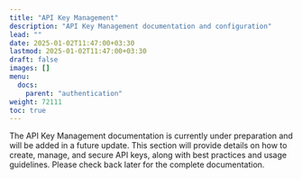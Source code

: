 ```yaml
---
title: "API Key Management"
description: "API Key Management documentation and configuration"
lead: ""
date: 2025-01-02T11:47:00+03:30
lastmod: 2025-01-02T11:47:00+03:30
draft: false
images: []
menu:
  docs:
    parent: "authentication"
weight: 72111
toc: true
---
```



The API Key Management documentation is currently under preparation and will be added in a future update. This section will provide details on how to create, manage, and secure API keys, along with best practices and usage guidelines. Please check back later for the complete documentation.